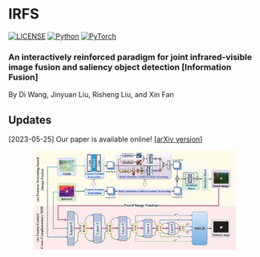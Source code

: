 # IRFS
 
[![LICENSE](https://img.shields.io/badge/license-MIT-green)](https://github.com/wdhudiekou/IRFS/blob/main/LICENSE)
[![Python](https://img.shields.io/badge/python-3.6-blue.svg)](https://www.python.org/)
[![PyTorch](https://img.shields.io/badge/pytorch-1.6.0-%237732a8)](https://pytorch.org/)


### An interactively reinforced paradigm for joint infrared-visible image fusion and saliency object detection [Information Fusion]

By Di Wang, Jinyuan Liu, Risheng Liu, and Xin Fan

## Updates
[2023-05-25] Our paper is available online! [[arXiv version](https://arxiv.org/pdf/2205.11876.pdf)]  


<div align=center>
<img src="https://github.com/wdhudiekou/IRFS-main/blob/master/Fig/network.png" width="80%">
</div>
